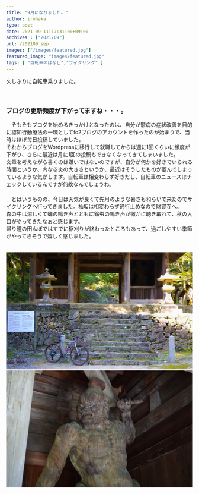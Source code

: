 ```yaml
---
title: "9月になりました。"
author: irohaka
type: post
date: 2021-09-11T17:31:00+09:00
archives : ["2021/09"]
url: /202109_sep
images: ["/images/featured.jpg"]
featured_image: "images/featured.jpg"
tags: [ "自転車のはなし","サイクリング" ]
---
```


久しぶりに自転車乗りました。    
<!--more-->
　  

### ブログの更新頻度が下がってますね・・・。

　そもそもブログを始めるきっかけとなったのは、自分が鬱病の症状改善を目的に認知行動療法の一環としてfc2ブログのアカウントを作ったのが始まりで、当時はほぼ毎日投稿していました。  
それからブログをWordpressに移行して就職してからは週に1回くらいに頻度が下がり、さらに最近は月に1回の投稿もできなくなってきてしまいました。  
文章を考えながら書くのは嫌いではないのですが、自分が何かを好きでいられる時間というか、内なる炎の大きさというか、最近はそうしたものが萎んでしまっているような気がします。自転車は相変わらず好きだし、自転車のニュースはチェックしているんですが何故なんでしょうね。  
　  
　とはいうものの、今日は天気が良くて先月のような暑さも和らいで来たのでサイクリングへ行ってきました。杣坂は相変わらず通行止めなので財賀寺へ。  
森の中は涼しくて蝉の鳴き声とともに鈴虫の鳴き声が微かに聴き取れて、秋の入口がやってきたなぁと感じます。  
帰り道の田んぼではすでに稲刈りが終わったところもあって、過ごしやすい季節がやってきそうで嬉しく感じました。

　  
![財賀寺仁王門](images/2021-0911-01.jpg)  
![金剛力士像](images/2021-0911-02.jpg)  
